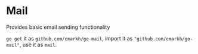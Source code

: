 # Mail

Provides basic email sending functionality 

`go get` it as `github.com/cmarkh/go-mail`, import it as
`"github.com/cmarkh/go-mail"`, use it as `mail`.

